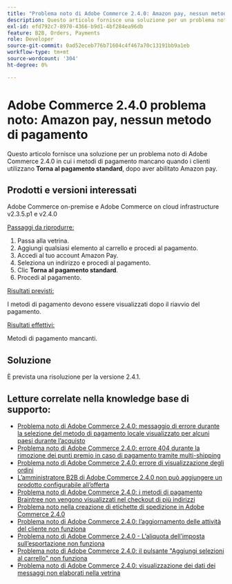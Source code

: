 ```yaml
---
title: "Problema noto di Adobe Commerce 2.4.0: Amazon pay, nessun metodo di pagamento"
description: Questo articolo fornisce una soluzione per un problema noto di Adobe Commerce 2.4.0 in cui mancano i metodi di pagamento quando i clienti utilizzano **Return to standard checkout**, dopo aver abilitato Amazon pay.
exl-id: efd792c7-8970-4366-b9d1-4bf284ea96db
feature: B2B, Orders, Payments
role: Developer
source-git-commit: 0ad52eceb776b71604c4f467a70c13191bb9a1eb
workflow-type: tm+mt
source-wordcount: '304'
ht-degree: 0%

---
```


# Adobe Commerce 2.4.0 problema noto: Amazon pay, nessun metodo di pagamento

Questo articolo fornisce una soluzione per un problema noto di Adobe Commerce 2.4.0 in cui i metodi di pagamento mancano quando i clienti utilizzano **Torna al pagamento standard**, dopo aver abilitato Amazon pay.

## Prodotti e versioni interessati

Adobe Commerce on-premise e Adobe Commerce on cloud infrastructure v2.3.5.p1 e v2.4.0

<u>Passaggi da riprodurre:</u>

1. Passa alla vetrina.
1. Aggiungi qualsiasi elemento al carrello e procedi al pagamento.
1. Accedi al tuo account Amazon Pay.
1. Seleziona un indirizzo e procedi al pagamento.
1. Clic **Torna al pagamento standard**.
1. Procedi al pagamento.

<u>Risultati previsti:</u>

I metodi di pagamento devono essere visualizzati dopo il riavvio del pagamento.

<u>Risultati effettivi:</u>

Metodi di pagamento mancanti.

## Soluzione

È prevista una risoluzione per la versione 2.4.1.

## Letture correlate nella knowledge base di supporto:

* [Problema noto di Adobe Commerce 2.4.0: messaggio di errore durante la selezione del metodo di pagamento locale visualizzato per alcuni paesi durante l’acquisto](/help/troubleshooting/payments/magento-2-4-0-checkout-error-selecting-local-payments.md)
* [Problema noto di Adobe Commerce 2.4.0: errore 404 durante la rimozione dei punti premio in caso di pagamento tramite multi-shipping](/help/troubleshooting/storefront/magento-2-4-0-404-error-removing-rewards-points-on-multi-shipping-checkout.md)
* [Problema noto di Adobe Commerce 2.4.0: errore di visualizzazione degli ordini](/help/troubleshooting/storefront/magento-2-4-0-known-issue-orders-display-error.md)
* [L’amministratore B2B di Adobe Commerce 2.4.0 non può aggiungere un prodotto configurabile all’offerta](/help/troubleshooting/miscellaneous/magento-2-4-0-b2b-admin-can-t-add-configurable-product-to-quote.md)
* [Problema noto di Adobe Commerce 2.4.0: i metodi di pagamento Braintree non vengono visualizzati nel checkout di più indirizzi](/help/troubleshooting/payments/magento-2-4-0-braintree-not-in-multiple-addresses-checkout.md)
* [Problema noto nella creazione di etichette di spedizione in Adobe Commerce 2.4.0](/help/troubleshooting/known-issues-patches-attached/shipping-labels-creation-known-issue-in-magento-2-4-0.md)
* [Problema noto di Adobe Commerce 2.4.0: l’aggiornamento delle attività del cliente non funziona](/help/troubleshooting/miscellaneous/magento-2-4-0-refresh-on-customer-activities-does-not-work.md)
* [Problema noto di Adobe Commerce 2.4.0 - L’aliquota dell’imposta sull’esportazione non funziona](/help/troubleshooting/miscellaneous/magento-2-4-0-known-issue-export-tax-rates-does-not-work.md)
* [Problema noto di Adobe Commerce 2.4.0: il pulsante &quot;Aggiungi selezioni al carrello&quot; non funziona](/help/troubleshooting/miscellaneous/magento-2-4-0-add-selections-to-my-cart-does-not-work.md)
* [Problema noto di Adobe Commerce 2.4.0: visualizzazione dei dati dei messaggi non elaborati nella vetrina](/help/troubleshooting/storefront/magento-2-4-0-issue-storefront-raw-message-data-display.md)
